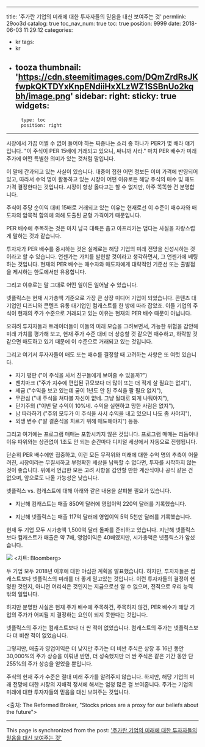 
---
title: '주가란 기업의 미래에 대한 투자자들의 믿음을 대신 보여주는 것'
permlink: 29oo3d
catalog: true
toc_nav_num: true
toc: true
position: 9999
date: 2018-06-03 11:29:12
categories:
- kr
tags:
- kr
- tooza
thumbnail: 'https://cdn.steemitimages.com/DQmZrdRsJKfwpkQKTDYxKnpENdiiHxXLzWZ1SSBnUo2kqbh/image.png'
sidebar:
    right:
        sticky: true
widgets:
    -
        type: toc
        position: right
---


시장에서 가끔 어쩔 수 없이 들어야 하는 짜증나는 소리 중 하나가 PER가 몇 배라 얘기입니다. "이 주식이 PER 15배에 거래되고 있으니, 싸니까 사라." 마치 PER 배수가 미래 주가에 어떤 특별한 의미가 있는 것처럼 말입니다. 

이 말에 간과되고 있는 사실이 있습니다. 대중이 접한 어떤 정보든 이미 가격에 반영되어 있고, 따라서 수억 명이 활동하고 있는 시장이 어떤 이유로든 해당 주식의 매수 및 매도 가격 결정한다는 것입니다. 시장이 항상 옳다고는 할 수 없지만, 아주 똑똑한 건 분명합니다.

주식이 주당 순이익 대비 15배로 거래되고 있는 이유는 현재로선 이 수준이 매수자와 매도자의 암묵적 합의에 의해 도출된 균형 가격이기 때문입니다.

PER 배수에 주목하는 것은 마치 남극 대륙은 춥고 아프리카는 덥다는 사실을 자랑스럽게 말하는 것과 같습니다.

투자자가 PER 배수를 중시하는 것은 실제로는 해당 기업의 미래 전망을 신성시하는 것이라고 할 수 있습니다. 언젠가는 가치를 발현할 것이라고 생각하면서, 그 언젠가에 베팅하는 것입니다.  현재의 PER 배수는 매수자와 매도자에게 대략적인 기준선 또는 출발점을 제시하는 한도에서만 유용합니다.

그리고 이후로는 말 그대로 어떤 일이든 일어날 수 있습니다.

넷플릭스는 현재 시가총액 기준으로 가장 큰 상장 미디어 기업이 되었습니다. 콘텐츠 대기업인 디즈니와 콘텐츠 유통 대기업인 컴캐스트를 한 방에 따라 잡았죠.  이들 기업의 주식이 현재의 주가 수준으로 거래되고 있는 이유는 현재의 PER 배수 때문이 아닙니다. 

오히려 투자자들과 트레이더들이 이들의 미래 모습을 그려보면서, 가능한 위험을 감안해 미래 가치를 평가해 보고, 현재 주가 수준 대비 더 상승할 것 같으면 매수하고, 하락할 것 같으면 매도하고 있기 때문에 이 수준으로 거래되고 있는 것입니다.

그리고 여기서 투자자들이 매도 또는 매수를 결정할 때 고려하는 사항은 또 여럿 있습니다.

- 자기 평판 ("이 주식을 사서 친구들에게 보여줄 수 있을까?")
- 벤치마크 ("주가 지수에 편입된 규모보다 더 많이 또는 더 적게 살 필요는 없지"),
- 세금 ("수익을 보고 있는데 굳이 1년도 안 된 주식을 팔 필요 없지"),
- 무관심 ("내 주식을 쳐다볼 자신이 없네. 그냥 될대로 되게 나둬야지"),
- 단기주의 ("이번 달 수익이 10%네. 수익을 실현하고 망한 사람은 없지"),
- 남 따라하기 ("주위 모두가 이 주식을 사서 수익을 내고 있으니 나도 좀 사야지"),
- 외생 변수 ("딸 결혼식을 치르기 위해 매도해야지") 등등.

그리고 여기에는 프로그램 매매는 포함시키지 않은 것입니다. 프로그램 매매는 리듬이나 이유 따위와는 상관없이 1초도 안 되는 순간마다 디지털 세상에서 자동으로 진행됩니다.  

단순히 PER 배수에만 집중하고, 이런 모든 무작위와 미래에 대한 수억 명의 추측이 어울려진, 시장이라는 무질서하고 부정확한 세상을 납득할 수 없다면, 투자를 시작하지 않는 것이 좋습니다. 위에서 언급한 모든 고려 사항을 감안할 만한 계산식이나 공식 같은 건 없으며, 앞으로도 나올 가능성은 낮습니다. 

넷플릭스 vs. 컴캐스트에 대해 아래와 같은 내용을 살펴볼 필요가 있습니다.

- 지난해 컴캐스트는 매출 850억 달러에 영업이익 220억 달러를 기록했습니다.

- 지난해 넷플릭스는 매출 117억 달러에 영업이익 5억 5천만 달러를 기록했습니다.

현재 두 기업 모두 시가총액 1,500억 달러 돌파를 준비하고 있습니다. 지난해 넷플릭스보다 컴캐스트가 매출은 약 7배, 영업이익은 40배였지만, 시가총액은 넷플릭스가 앞섰습니다. 

![](https://cdn.steemitimages.com/DQmZrdRsJKfwpkQKTDYxKnpENdiiHxXLzWZ1SSBnUo2kqbh/image.png)
<차트: Bloomberg>

두 기업 모두 2018년 이후에 대한 야심찬 계획을 발표했습니다.  하지만, 투자자들은 컴캐스트보다 넷플릭스의 미래를 더 좋게 믿고있는 것입니다. 이런 투자자들의 결정이 현명한 것인지, 아니면 어리석은 것인지는 지금으로선 알 수 없으며, 전적으로 우리 능력 밖의 일입니다. 

하지만 분명한 사실은 현재 주가 배수에 주목하건, 주목하지 않건, PER 배수가 해당 기업의 주가가 어찌될 지 결정하는 요인이 되지 못한다는 것입니다. 

넷플릭스의 주가는 컴캐스트보다 더 싼 적이 없었습니다. 컴캐스트의 주가는 넷플릭스보다 더 비싼 적이 없었습니다.

그렇지만, 매출과 영업이익은 더 낮지만 주가는 더 비싼 주식은 상장 후 16년 동안 30,000%의 주가 상승을 이뤄낸 반면, 더 성숙했지만 더 싼 주식은 같은 기간 동안 단 255%의 주가 상승을 얻었을 뿐입니다.

주식의 현재 주가 수준은 절대 미래 주가를 알려주지 않습니다. 하지만, 해당 기업의 미래 전망에 대한 시장의 지배적 정서에 해서는 엄청 많은 걸 보여줍니다. 주가는 기업의 미래에 대한 투자자들의 믿음을 대신 보여주는 것입니다.

<출처: The Reformed Broker, "Stocks prices are a proxy for our beliefs about the future">

- - -

This page is synchronized from the post: ['주가란 기업의 미래에 대한 투자자들의 믿음을 대신 보여주는 것'](https://steemit.com/@pius.pius/29oo3d)
